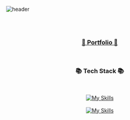 ![header](https://capsule-render.vercel.app/api?type=waving&height=300&Hello&text=Brostone&fontSize=50&color=#00a000)
<div align="center">
<br/>
<br/>

<h3><a href="https://drive.google.com/file/d/1jcNNu6FkC4WhVSYuO2JeqPtDP7MZvE9p/view?usp=sharing" target="_blank">📰 Portfolio 📰</a></h3>

<br/>

<h3 align="center">📚 Tech Stack 📚</h3>
<br/>

[![My Skills](https://skillicons.dev/icons?i=java,spring,mysql)](https://skillicons.dev)
<br/>
<br/>
[![My Skills](https://skillicons.dev/icons?i=aws,docker,jenkins,nginx)](https://skillicons.dev)

<br/>
<br/>
</div>
